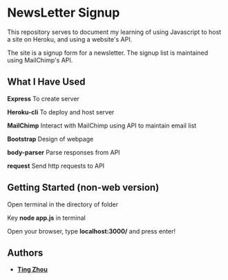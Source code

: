 # NewsLetter Signup

This repository serves to document my learning of using Javascript to host a site on Heroku, and using a website's API. 

The site is a signup form for a newsletter. The signup list is maintained using MailChimp's API.


## What I Have Used

**Express**
To create server

**Heroku-cli**
To deploy and host server

**MailChimp**
Interact with MailChimp using API to maintain email list

**Bootstrap**
Design of webpage

**body-parser**
Parse responses from API

**request**
Send http requests to API


## Getting Started (non-web version)
Open terminal in the directory of folder

Key **node app.js** in terminal

Open your browser, type **localhost:3000/** and press enter!


## Authors

* **[Ting Zhou](https://github.com/tingzhouu)**
